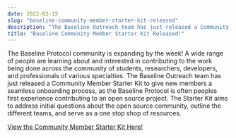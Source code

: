 ```yaml
---
date: 2022-02-15
slug: "baseline-community-member-starter-kit-released"
description: "The Baseline Outreach team has just released a Community Member Starter Kit to give new members a seamless onboarding process."
title: "Baseline Community Member Starter Kit Released!"
---
```


The Baseline Protocol community is expanding by the week! A wide range of people are learning about and interested in contributing to the work being done across the community of students, researchers, developers, and professionals of various specialties. The Baseline Outreach team has just released a Community Member Starter Kit to give new members a seamless onboarding process, as the Baseline Protocol is often peoples first experience contributing to an open source project. The Starter Kit aims to address initial questions about the open source community, outline the different teams, and serve as a one stop shop of resources.

[View the Community Member Starter Kit Here!](https://drive.google.com/file/d/1H98umseMBL7Fq8znLbHCs76agHPS2n5e/view?usp=sharing)
